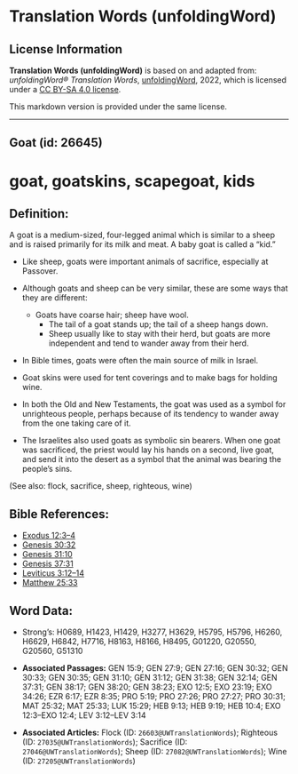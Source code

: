 # Translation Words (unfoldingWord)

## License Information

**Translation Words (unfoldingWord)** is based on and adapted from: _unfoldingWord® Translation Words_, [unfoldingWord](https://unfoldingword.org/utw), 2022, which is licensed under a [CC BY-SA 4.0 license](https://creativecommons.org/licenses/by-sa/4.0/legalcode.en).

This markdown version is provided under the same license.



--------------------------------

## Goat (id: 26645)

goat, goatskins, scapegoat, kids
================================

Definition:
-----------

A goat is a medium\-sized, four\-legged animal which is similar to a sheep and is raised primarily for its milk and meat. A baby goat is called a “kid.”

* Like sheep, goats were important animals of sacrifice, especially at Passover.
* Although goats and sheep can be very similar, these are some ways that they are different:

    + Goats have coarse hair; sheep have wool.
        + The tail of a goat stands up; the tail of a sheep hangs down.
        + Sheep usually like to stay with their herd, but goats are more independent and tend to wander away from their herd.
* In Bible times, goats were often the main source of milk in Israel.
* Goat skins were used for tent coverings and to make bags for holding wine.
* In both the Old and New Testaments, the goat was used as a symbol for unrighteous people, perhaps because of its tendency to wander away from the one taking care of it.
* The Israelites also used goats as symbolic sin bearers. When one goat was sacrificed, the priest would lay his hands on a second, live goat, and send it into the desert as a symbol that the animal was bearing the people’s sins.

(See also: flock, sacrifice, sheep, righteous, wine)

Bible References:
-----------------

* [Exodus 12:3–4](https://ref.ly/Exod12:3-Exod12:4)
* [Genesis 30:32](https://ref.ly/Gen30:32)
* [Genesis 31:10](https://ref.ly/Gen31:10)
* [Genesis 37:31](https://ref.ly/Gen37:31)
* [Leviticus 3:12–14](https://ref.ly/Lev3:12-Lev3:14)
* [Matthew 25:33](https://ref.ly/Matt25:33)

Word Data:
----------

* Strong’s: H0689, H1423, H1429, H3277, H3629, H5795, H5796, H6260, H6629, H6842, H7716, H8163, H8166, H8495, G01220, G20550, G20560, G51310

* **Associated Passages:** GEN 15:9; GEN 27:9; GEN 27:16; GEN 30:32; GEN 30:33; GEN 30:35; GEN 31:10; GEN 31:12; GEN 31:38; GEN 32:14; GEN 37:31; GEN 38:17; GEN 38:20; GEN 38:23; EXO 12:5; EXO 23:19; EXO 34:26; EZR 6:17; EZR 8:35; PRO 5:19; PRO 27:26; PRO 27:27; PRO 30:31; MAT 25:32; MAT 25:33; LUK 15:29; HEB 9:13; HEB 9:19; HEB 10:4; EXO 12:3–EXO 12:4; LEV 3:12–LEV 3:14
* **Associated Articles:** Flock (ID: `26603@UWTranslationWords`); Righteous (ID: `27035@UWTranslationWords`); Sacrifice (ID: `27046@UWTranslationWords`); Sheep (ID: `27082@UWTranslationWords`); Wine (ID: `27205@UWTranslationWords`)

